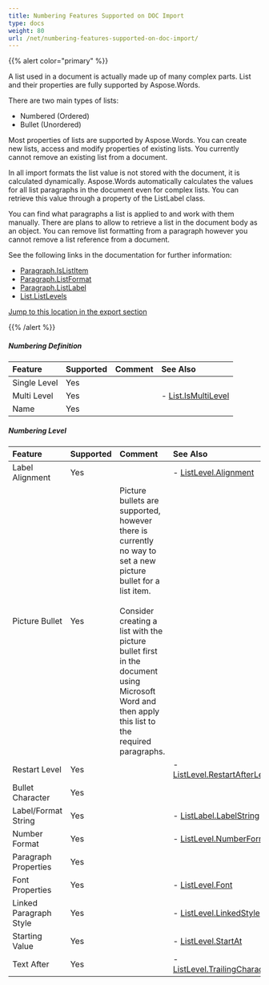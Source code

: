 ```yaml
---
title: Numbering Features Supported on DOC Import
type: docs
weight: 80
url: /net/numbering-features-supported-on-doc-import/
---
```


{{% alert color="primary" %}} 

A list used in a document is actually made up of many complex parts. List and their properties are fully supported by Aspose.Words.

There are two main types of lists:

- Numbered (Ordered)
- Bullet (Unordered)

Most properties of lists are supported by Aspose.Words. You can create new lists, access and modify properties of existing lists. You currently cannot remove an existing list from a document.

In all import formats the list value is not stored with the document, it is calculated dynamically. Aspose.Words automatically calculates the values for all list paragraphs in the document even for complex lists. You can retrieve this value through a property of the ListLabel class.

You can find what paragraphs a list is applied to and work with them manually. There are plans to allow to retrieve a list in the document body as an object. You can remove list formatting from a paragraph however you cannot remove a list reference from a document.

See the following links in the documentation for further information:

- [Paragraph.IsListItem](https://apireference.aspose.com/words/net/aspose.words/paragraph/properties/islistitem)
- [Paragraph.ListFormat](https://apireference.aspose.com/words/net/aspose.words/paragraph/properties/listformat)
- [Paragraph.ListLabel](https://apireference.aspose.com/words/net/aspose.words/paragraph/properties/listlabel)
- [List.ListLevels](https://apireference.aspose.com/words/net/aspose.words.lists/list/properties/listlevels)

[Jump to this location in the export section](/words/net/numbering-features-supported-on-doc-export/)

{{% /alert %}} 
##### **Numbering Definition**

|**Feature**|**Supported**|**Comment**|**See Also**|
| :- | :- | :- | :- |
|Single Level |Yes | | |
|Multi Level |Yes | |- [List.IsMultiLevel](https://apireference.aspose.com/words/net/aspose.words.lists/list/properties/ismultilevel)|
|Name |Yes | | |
##### **Numbering Level**

|**Feature**|**Supported**|**Comment**|**See Also**|
| :- | :- | :- | :- |
|Label Alignment |Yes | |- [ListLevel.Alignment](https://apireference.aspose.com/words/net/aspose.words.lists/listlevel/properties/alignment)|
|Picture Bullet |Yes |Picture bullets are supported, however there is currently no way to set a new picture bullet for a list item. <br><br>Consider creating a list with the picture bullet first in the document using Microsoft Word and then apply this list to the required paragraphs. | |
|Restart Level |Yes | |- [ListLevel.RestartAfterLevel](https://apireference.aspose.com/words/net/aspose.words.lists/listlevel/properties/restartafterlevel)|
|Bullet Character |Yes | | |
|Label/Format String |Yes | |- [ListLabel.LabelString](https://apireference.aspose.com/words/net/aspose.words.lists/listlabel/properties/labelstring)|
|Number Format |Yes | |- [ListLevel.NumberFormat](https://apireference.aspose.com/words/net/aspose.words.lists/listlevel/properties/numberformat)|
|Paragraph Properties |Yes | | |
|Font Properties |Yes | |- [ListLevel.Font](https://apireference.aspose.com/words/net/aspose.words.lists/listlevel/properties/font)|
|Linked Paragraph Style |Yes | |- [ListLevel.LinkedStyle](https://apireference.aspose.com/words/net/aspose.words.lists/listlevel/properties/linkedstyle)|
|Starting Value |Yes | |- [ListLevel.StartAt](https://apireference.aspose.com/words/net/aspose.words.lists/listlevel/properties/startat)|
|Text After |Yes | |- [ListLevel.TrailingCharacter](https://apireference.aspose.com/words/net/aspose.words.lists/listlevel/properties/trailingcharacter)|

